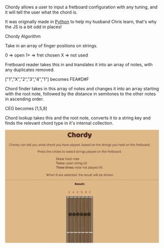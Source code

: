 Chordy allows a user to input a fretboard configuration with any tuning, and it will tell the user what the chord is.

It was originally made in [Python](https://github.com/Nathello/Chordy) to help my husband Chris learn, that's why the JS is a bit odd in places!

Chordy Algorithm

Take in an array of finger positions on strings.

0 => open 1+ => fret chosen X => not used

Fretboard reader takes this in and translates it into an array of notes, with any duplicates removed.

["1","X","2","3","4","1"] becomes FEA#D#F

Chord finder takes in this array of notes and changes it into an array starting with the root note, followed by the distance in semitones to the other notes in ascending order.

CEG becomes [1,5,8]

Chord lookup takes this and the root note, converts it to a string key and finds the relevant chord type in it's internal collection.

![Screenshot](screenshot.png?raw=true "Screenshot")